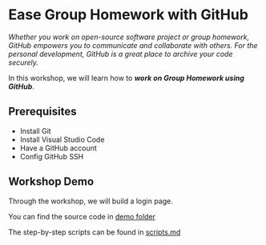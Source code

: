 # Ease Group Homework with GitHub

*Whether you work on open-source software project or group homework, GitHub empowers you to communicate and collaborate with others. For the personal development, GitHub is a great place to archive your code securely.*

In this workshop, we will learn how to ***work on Group Homework using GitHub***.

## Prerequisites

* Install Git
* Install Visual Studio Code
* Have a GitHub account
* Config GitHub SSH

## Workshop Demo

Through the workshop, we will build a login page. 

You can find the source code in [demo folder](./demo)

The step-by-step scripts can be found in [scripts.md](./docs/scripts.md)